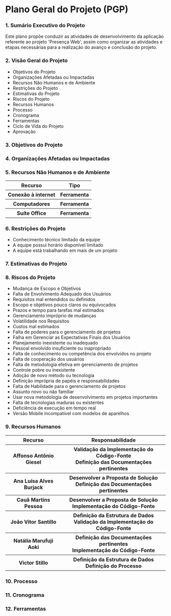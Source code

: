# Plano Geral do Projeto (PGP)

### 1. Sumário Executivo do Projeto
Este plano propõe conduzir as atividades de desenvolvimento da aplicação referente ao projeto 'Presença Web', assim como organizar as atividades e etapas necessárias para a realização do avanço e conclusão do projeto.

### 2. Visão Geral do Projeto

* Objetivos do Projeto
* Organizações Afetadas ou Impactadas
* Recursos Não Humanos e de Ambiente
* Restrições do Projeto
* Estimativas do Projeto
* Riscos do Projeto
* Recursos Humanos
* Processo  
* Cronograma
* Ferramentas
* Ciclo de Vida do Projeto
* Aprovação

### 3. Objetivos do Projeto


### 4. Organizações Afetadas ou Impactadas


### 5. Recursos Não Humanos e de Ambiente

<table>
  <tr>
    <th>Recurso</th>
    <th>Tipo</th> 
  </tr>
  <tr>
    <th>Conexão à internet</th>
    <th>Ferramenta</th> 
  </tr>
  <tr>
    <th>Computadores</th>
    <th>Ferramenta</th> 
  </tr>
  <tr>
    <th>Suíte Office</th>
    <th>Ferramenta</th> 
  </tr>
</table>

### 6. Restrições do Projeto
* Conhecimento técnico limitado da equipe  
* A equipe possui horário disponível limitado  
* A equipe está trabalhando em mais de um projeto
  
### 7. Estimativas do Projeto

### 8. Riscos do Projeto
* Mudança de Escopo e Objetivos
* Falta de Envolvimento Adequado dos Usuários
* Requisitos mal entendidos ou definidos
* Escopo e objetivos pouco claros ou equivocados
* Prazos e tempo para tarefas mal estimados
* Gerenciamento impróprio de mudanças
* Volatilidade nos Requisitos
* Custos mal estimados
* Falta de poderes para o gerenciamento de projetos
* Falha em Gerenciar as Expectativas Finais dos Usuários
* Planejamento inexistente ou inadequado
* Pessoal envolvido insuficiente ou inapropriado
* Falta de conhecimento ou competência dos envolvidos no projeto
* Falta de cooperação dos usuários
* Falta de metodologia efetiva em gerenciamento de projetos
* Controle pobre ou inexistente
* Adoção de novo método ou tecnologia
* Definição imprópria de papéis e responsabilidades
* Falta de Habilidade para o gerenciamento de projetos
* Assunto novo ou não familiar
* Usar nova metodologia de desenvolvimento em projetos importantes
* Falta de tecnologias maduras ou existentes
* Deficiência de execução em tempo real
* Versão Mobile incompatível com modelos de aparelhos

### 9. Recursos Humanos 
<table>
  <tr>
    <th>Recurso</th>
    <th>Responsabilidade</th> 
  </tr>
  <tr>
    <th>Affonso Antônio Giesel</th>
    <th>Validação da Implementação do Código-Fonte <br>Definição das Documentações pertinentes</th> 
  </tr>
  <tr>
    <th>Ana Luísa Alves Burjack</th>
    <th>Desenvolver a Proposta de Solução <br>Definição das Documentações pertinentes </th> 
  </tr>
  <tr>
    <th>Cauã Martins Pessoa</th>
    <th>Desenvolver a Proposta de Solução <br>Implementação do Código-Fonte</th> 
  </tr>
  <tr>
    <th>João Vitor Santillo</th>
    <th>Definição da Estrutura de Dados <br>Validação da Implementação do Código-Fonte</th> 
  </tr>
  <tr>
    <th>Natália Marufuji Aoki</th>
    <th>Definição das Documentações pertinentes <br>Implementação do Código-Fonte</th> 
  </tr>
  <tr>
    <th>Victor Stillo</th>
    <th>Definição da Estrutura de Dados <br> Definição do Processo</th> 
  </tr>
</table>

### 10. Processo  

### 11. Cronograma

### 12. Ferramentas
  
